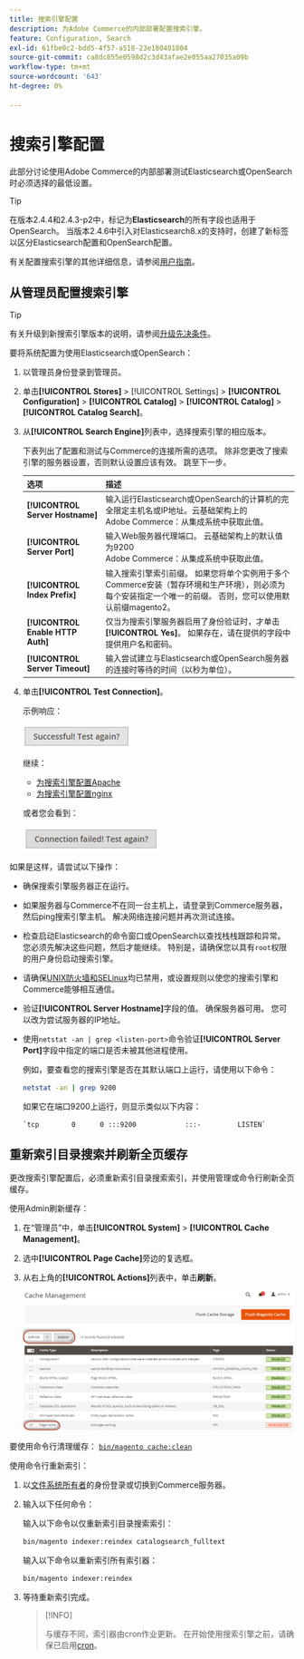 ```yaml
---
title: 搜索引擎配置
description: 为Adobe Commerce的内部部署配置搜索引擎。
feature: Configuration, Search
exl-id: 61fbe0c2-bdd5-4f57-a518-23e180401804
source-git-commit: ca8dc855e0598d2c3d43afae2e055aa27035a09b
workflow-type: tm+mt
source-wordcount: '643'
ht-degree: 0%

---
```


# 搜索引擎配置

此部分讨论使用Adobe Commerce的内部部署测试Elasticsearch或OpenSearch时必须选择的最低设置。

>[!TIP]
>
>在版本2.4.4和2.4.3-p2中，标记为&#x200B;**Elasticsearch**&#x200B;的所有字段也适用于OpenSearch。
>当版本2.4.6中引入对Elasticsearch8.x的支持时，创建了新标签以区分Elasticsearch配置和OpenSearch配置。

有关配置搜索引擎的其他详细信息，请参阅[用户指南](https://experienceleague.adobe.com/docs/commerce-admin/catalog/catalog/search/search-configuration.html?lang=zh-Hans)。

## 从管理员配置搜索引擎

>[!TIP]
>
>有关升级到新搜索引擎版本的说明，请参阅[升级先决条件](../../upgrade/prepare/prerequisites.md)。

要将系统配置为使用Elasticsearch或OpenSearch：

1. 以管理员身份登录到管理员。
1. 单击&#x200B;**[!UICONTROL Stores]** > [!UICONTROL Settings] > **[!UICONTROL Configuration]** > **[!UICONTROL Catalog]** > **[!UICONTROL Catalog]** > **[!UICONTROL Catalog Search]**。
1. 从&#x200B;**[!UICONTROL Search Engine]**&#x200B;列表中，选择搜索引擎的相应版本。

   下表列出了配置和测试与Commerce的连接所需的选项。 除非您更改了搜索引擎的服务器设置，否则默认设置应该有效。 跳至下一步。

   | 选项 | 描述 |
   |--- |--- |
   | **[!UICONTROL Server Hostname]** | 输入运行Elasticsearch或OpenSearch的计算机的完全限定主机名或IP地址。云基础架构上的<br>Adobe Commerce：从集成系统中获取此值。 |
   | **[!UICONTROL Server Port]** | 输入Web服务器代理端口。 云基础架构上的默认值为9200<br>Adobe Commerce：从集成系统中获取此值。 |
   | **[!UICONTROL Index Prefix]** | 输入搜索引擎索引前缀。 如果您将单个实例用于多个Commerce安装（暂存环境和生产环境），则必须为每个安装指定一个唯一的前缀。 否则，您可以使用默认前缀magento2。 |
   | **[!UICONTROL Enable HTTP Auth]** | 仅当为搜索引擎服务器启用了身份验证时，才单击&#x200B;**[!UICONTROL Yes]**。 如果存在，请在提供的字段中提供用户名和密码。 |
   | **[!UICONTROL Server Timeout]** | 输入尝试建立与Elasticsearch或OpenSearch服务器的连接时等待的时间（以秒为单位）。 |

1. 单击&#x200B;**[!UICONTROL Test Connection]**。

   示例响应：

   ![成功](../../assets/configuration/elastic_test-success.png)

   继续：

   - [为搜索引擎配置Apache](../../installation/prerequisites/search-engine/configure-apache.md)
   - [为搜索引擎配置nginx](../../installation/prerequisites/search-engine/configure-nginx.md)

   或者您会看到：

   ![失败](../../assets/configuration/elastic_test-fail.png)

如果是这样，请尝试以下操作：

- 确保搜索引擎服务器正在运行。
- 如果服务器与Commerce不在同一台主机上，请登录到Commerce服务器，然后ping搜索引擎主机。 解决网络连接问题并再次测试连接。
- 检查启动Elasticsearch的命令窗口或OpenSearch以查找栈栈跟踪和异常。 您必须先解决这些问题，然后才能继续。 特别是，请确保您以具有`root`权限的用户身份启动搜索引擎。
- 请确保[UNIX防火墙和SELinux](../../installation/prerequisites/search-engine/overview.md#firewall-and-selinux)均已禁用，或设置规则以使您的搜索引擎和Commerce能够相互通信。
- 验证&#x200B;**[!UICONTROL Server Hostname]**&#x200B;字段的值。 确保服务器可用。 您可以改为尝试服务器的IP地址。
- 使用`netstat -an | grep <listen-port>`命令验证&#x200B;**[!UICONTROL Server Port]**&#x200B;字段中指定的端口是否未被其他进程使用。

  例如，要查看您的搜索引擎是否在其默认端口上运行，请使用以下命令：

  ```bash
  netstat -an | grep 9200
  ```

  如果它在端口9200上运行，则显示类似以下内容：

  ```
  `tcp        0      0 :::9200            :::-         LISTEN`
  ```

## 重新索引目录搜索并刷新全页缓存

更改搜索引擎配置后，必须重新索引目录搜索索引，并使用管理或命令行刷新全页缓存。

使用Admin刷新缓存：

1. 在“管理员”中，单击&#x200B;**[!UICONTROL System]** > **[!UICONTROL Cache Management]**。
1. 选中&#x200B;**[!UICONTROL Page Cache]**&#x200B;旁边的复选框。
1. 从右上角的&#x200B;**[!UICONTROL Actions]**&#x200B;列表中，单击&#x200B;**刷新**。

   ![缓存管理](../../assets/configuration/refresh-cache.png)

要使用命令行清理缓存： [`bin/magento cache:clean`](../cli/manage-cache.md#clean-and-flush-cache-types)

使用命令行重新索引：

1. 以[文件系统所有者](../../installation/prerequisites/file-system/overview.md)的身份登录或切换到Commerce服务器。
1. 输入以下任何命令：

   输入以下命令以仅重新索引目录搜索索引：

   ```bash
   bin/magento indexer:reindex catalogsearch_fulltext
   ```

   输入以下命令以重新索引所有索引器：

   ```bash
   bin/magento indexer:reindex
   ```

1. 等待重新索引完成。

   >[!INFO]
   >
   >与缓存不同，索引器由cron作业更新。 在开始使用搜索引擎之前，请确保已启用[cron](../cli/configure-cron-jobs.md)。

